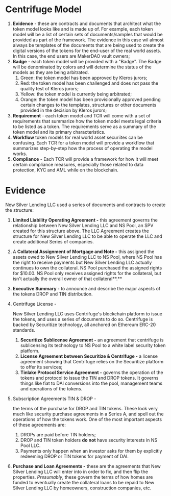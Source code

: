 # Centrifuge Model



1. **Evidence** - these are contracts and documents that architect what the token model looks like and is made up of. For example, each token model will be a list of certain sets of documents/samples that would be provided as part of the framework. The evidence in this case wil almost always be templates of the documents that are being used to create the digital versions of the tokens for the end-user of the real world assets. In this case, the end users are MakerDAO vault owners;
2. **Badge** - each token model will be provided with a "Badge". The Badge will be denominated by colors and will determine the status of the models as they are being arbitrated.
   1. Green: the token model has been approved by Kleros jurors;
   2. Red: the token model has been challenged and does not pass the quality test of Kleros jurors;
   3. Yellow: the token model is currently being arbitrated;
   4. Orange: the token model has been provisionally approved pending certain changes to the templates, structures or other documents provided in the decision by Kleros jurors;
3. **Requirement** - each token model and TCR will come with a set of requirements that summarize how the token model meets legal criteria to be listed as a token. The requirements serve as a summary of the token model and its primary characteristics.
4. **Workflow** token models for real world asset securiites can be confusing. Each TCR for a token model will provide a workflow that summarizes step-by-step how the process of operating the model works.
5. **Compliance** - Each TCR will provide a framework for how it will meet certain compliance measures, especially those related to data protection, KYC and AML while on the blockchain.



# Evidence

New Silver Lending LLC used a series of documents and contracts to create the structure:

1. **Limited Liability Operating Agreement -** this agreement governs the relationship between New Silver Lending LLC and NS Pool, an SPV created for this structure above. The LLC Agreement creates the structure for New Silver Lending LLC to be able to operate the LLC and create additional Series of companies.

2. A **Collateral Assignment of Mortgage and Note -** this assigned the assets owed to New Silver Lending LLC to NS Pool, where NS Pool has the right to receive payments but New Silver Lending LLC actually continues to own the collateral. NS Pool purchased the assigned rights for $10.00. NS Pool only receives assigned rights for the collateral, but isn't actually the overall owner of that collateral**.**

3. **Executive Summary -** to announce and describe the major aspects of the tokens DROP and TIN distribution.

4. Centrifuge License -

    New Silver Lending LLC uses Centrifuge's blockchain platform to issue the tokens, and uses a series of documents to do so. Centrifuge is backed by Securitize technology, all anchored on Ethereum ERC-20 standards.

   1. **Securitize Sublicense Agreement -** an agreement that centrifuge is sublicensing its technology to NS Pool to a white label security token platform.
   2. **License Agreement between Securitize & Centrifuge -** a license agreement showing that Centrifuge relies on the Securitize platform to offer its services;
   3. **Tinlake Protocol Service Agreement -** governs the operation of the tokens and protocol to issue the TIN and DROP tokens. It governs things like fiat to DAI conversions into the pool, management teams and operations of the tokens.

5. Subscription Agreements TIN & DROP -

    the terms of the purchase for DROP and TIN tokens. These look very much like security purchase agreements in a Series A, and spell out the operations of how the tokens work. One of the most important aspects of these agreements are:

   1. DROPs are paid before TIN holders;
   2. DROP and TIN token holders **do not** have security interests in NS Pool LLC.
   3. Payments only happen when an investor asks for them by explicitly redeeming DROP or TIN tokens for payment of DAI.

6. **Purchase and Loan Agreements -** these are the agreements that New Silver Lending LLC will enter into in order to fix, and then flip the properties. *Presumably*, these govern the terms of how homes are funded to eventually create the collateral loans to be repaid to New Silver Lending LLC by homeowners, construction companies, etc.